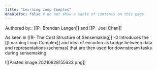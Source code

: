 ```yaml
---
title: "Learning Loop Complex"
enableToc: false # do not show a table of contents on this page
---
```

Authored by:: [[P- Brendan Langen]] and [[P- Joel Chan]]

As seen in [[R- The Cost Structure of Sensemaking]] -0
Introduces the [[Learning Loop Complex]] and idea of encodon as bridge between data and representations (schemas) that are then used for downstream tasks during sensemaking.

![[Pasted image 20210928155633.png]]